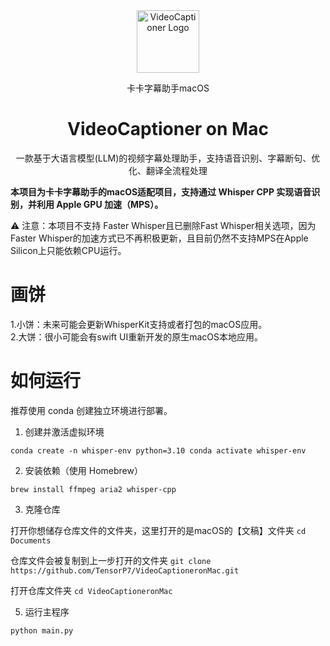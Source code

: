 <div align="center">
  <img src="./docs/images/logo.png"alt="VideoCaptioner Logo" width="100">
  <p>卡卡字幕助手macOS</p>
  <h1>VideoCaptioner on Mac</h1>
  <p>一款基于大语言模型(LLM)的视频字幕处理助手，支持语音识别、字幕断句、优化、翻译全流程处理</p>
  
</div>

**本项目为卡卡字幕助手的macOS适配项目，支持通过 Whisper CPP 实现语音识别，并利用 Apple GPU 加速（MPS）。**

⚠️ 注意：本项目不支持 Faster Whisper且已删除Fast Whisper相关选项，因为Faster Whisper的加速方式已不再积极更新，且目前仍然不支持MPS在Apple Silicon上只能依赖CPU运行。

# 画饼

1.小饼：未来可能会更新WhisperKit支持或者打包的macOS应用。  
2.大饼：很小可能会有swift UI重新开发的原生macOS本地应用。

# 如何运行
推荐使用 conda 创建独立环境进行部署。

1. 创建并激活虚拟环境

`conda create -n whisper-env python=3.10
conda activate whisper-env`

2. 安装依赖（使用 Homebrew）

`brew install ffmpeg aria2 whisper-cpp`

3. 克隆仓库

打开你想储存仓库文件的文件夹，这里打开的是macOS的【文稿】文件夹
`cd Documents`

仓库文件会被复制到上一步打开的文件夹
`git clone https://github.com/TensorP7/VideoCaptioneronMac.git`

打开仓库文件夹
`cd VideoCaptioneronMac`

5. 运行主程序

`python main.py`
